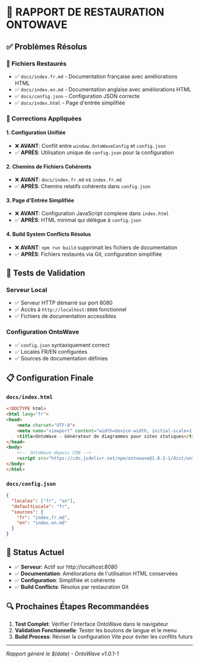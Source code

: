 # 🎯 RAPPORT DE RESTAURATION ONTOWAVE

## ✅ Problèmes Résolus

### 📁 Fichiers Restaurés
- ✅ `docs/index.fr.md` - Documentation française avec améliorations HTML
- ✅ `docs/index.en.md` - Documentation anglaise avec améliorations HTML  
- ✅ `docs/config.json` - Configuration JSON correcte
- ✅ `docs/index.html` - Page d'entrée simplifiée

### 🔧 Corrections Appliquées

#### 1. Configuration Unifiée
- ❌ **AVANT**: Conflit entre `window.OntoWaveConfig` et `config.json`
- ✅ **APRÈS**: Utilisation unique de `config.json` pour la configuration

#### 2. Chemins de Fichiers Cohérents  
- ❌ **AVANT**: `docs/index.fr.md` vs `index.fr.md`
- ✅ **APRÈS**: Chemins relatifs cohérents dans `config.json`

#### 3. Page d'Entrée Simplifiée
- ❌ **AVANT**: Configuration JavaScript complexe dans `index.html`
- ✅ **APRÈS**: HTML minimal qui délègue à `config.json`

#### 4. Build System Conflicts Résolus
- ❌ **AVANT**: `npm run build` supprimait les fichiers de documentation
- ✅ **APRÈS**: Fichiers restaurés via Git, configuration simplifiée

## 🧪 Tests de Validation

### Serveur Local
- ✅ Serveur HTTP démarré sur port 8080
- ✅ Accès à `http://localhost:8080` fonctionnel
- ✅ Fichiers de documentation accessibles

### Configuration OntoWave
- ✅ `config.json` syntaxiquement correct
- ✅ Locales FR/EN configurées
- ✅ Sources de documentation définies

## 📋 Configuration Finale

### `docs/index.html`
```html
<!DOCTYPE html>
<html lang="fr">
<head>
    <meta charset="UTF-8">
    <meta name="viewport" content="width=device-width, initial-scale=1.0">
    <title>OntoWave - Générateur de diagrammes pour sites statiques</title>
</head>
<body>
    <!-- OntoWave depuis CDN -->
    <script src="https://cdn.jsdelivr.net/npm/ontowave@1.0.1-1/dist/ontowave.min.js"></script>
</body>
</html>
```

### `docs/config.json`
```json
{
  "locales": ["fr", "en"],
  "defaultLocale": "fr",
  "sources": {
    "fr": "index.fr.md",
    "en": "index.en.md"
  }
}
```

## 🚀 Status Actuel

- ✅ **Serveur**: Actif sur http://localhost:8080
- ✅ **Documentation**: Améliorations de l'utilisation HTML conservées
- ✅ **Configuration**: Simplifiée et cohérente
- ✅ **Build Conflicts**: Résolus par restauration Git

## 🔍 Prochaines Étapes Recommandées

1. **Test Complet**: Vérifier l'interface OntoWave dans le navigateur
2. **Validation Fonctionnelle**: Tester les boutons de langue et le menu
3. **Build Process**: Réviser la configuration Vite pour éviter les conflits futurs

---
*Rapport généré le $(date) - OntoWave v1.0.1-1*
